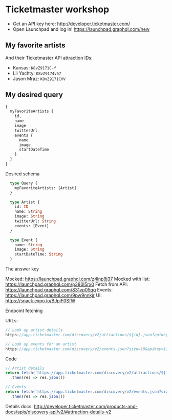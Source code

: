 # Ticketmaster workshop

- Get an API key here: http://developer.ticketmaster.com/
- Open Launchpad and log in! https://launchpad.graphql.com/new

## My favorite artists

And their Ticketmaster API attraction IDs:

* Kansas: `K8vZ9171C-f`
* Lil Yachty: `K8vZ9174v57`
* Jason Mraz: `K8vZ9171CVV`

## My desired query

```graphql
{
  myFavoriteArtists {
    id,
    name
    image
    twitterUrl
    events {
      name
      image
      startDateTime
    }
  }
}
```

Desired schema

```graphql
  type Query {
    myFavoriteArtists: [Artist]
  }

  type Artist {
    id: ID
    name: String
    image: String
    twitterUrl: String
    events: [Event]
  }

  type Event {
    name: String
    image: String
    startDateTime: String
  }
```

The answer key

Mocked: https://launchpad.graphql.com/z4lnp9j37
Mocked with list: https://launchpad.graphql.com/p380l5rx0
Fetch from API: https://launchpad.graphql.com/831vp05qq
Events: https://launchpad.graphql.com/9pw9nnkjr
UI: https://snack.expo.io/BJpiF0SfW

Endpoint fetching

URLs:

```js
// Look up artist details
https://app.ticketmaster.com/discovery/v2/attractions/${id}.json?apikey=${context.secrets.TM_API_KEY}

// Look up events for an artist
https://app.ticketmaster.com/discovery/v2/events.json?size=10&apikey=${context.secrets.TM_API_KEY}&attractionId=${id}
```

Code

```js
// Artist details
return fetch(`https://app.ticketmaster.com/discovery/v2/attractions/${id}.json?apikey=${context.secrets.TM_API_KEY}`)
  .then(res => res.json())

// Events
return fetch(`https://app.ticketmaster.com/discovery/v2/events.json?size=10&apikey=${context.secrets.TM_API_KEY}&attractionId=${id}`)
  .then(res => res.json())
```

Details docs: http://developer.ticketmaster.com/products-and-docs/apis/discovery-api/v2/#attraction-details-v2
